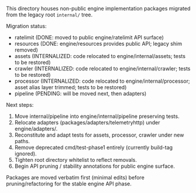 This directory houses non-public engine implementation packages migrated from the legacy root `internal/` tree.

Migration status:

- ratelimit (DONE: moved to public engine/ratelimit API surface)
- resources (DONE: engine/resources provides public API; legacy shim removed)
- assets (INTERNALIZED: code relocated to engine/internal/assets; tests to be restored)
- crawler (INTERNALIZED: code relocated to engine/internal/crawler; tests to be restored)
- processor (INTERNALIZED: code relocated to engine/internal/processor; asset alias layer trimmed; tests to be restored)
- pipeline (PENDING: will be moved next, then adapters)

Next steps:
1. Move internal/pipeline into engine/internal/pipeline preserving tests.
2. Relocate adapters (packages/adapters/telemetryhttp) under engine/adapters/.
3. Reconstitute and adapt tests for assets, processor, crawler under new paths.
4. Remove deprecated cmd/test-phase1 entirely (currently build-tag ignored).
5. Tighten root directory whitelist to reflect removals.
6. Begin API pruning / stability annotations for public engine surface.

Packages are moved verbatim first (minimal edits) before pruning/refactoring for the stable engine API phase.
